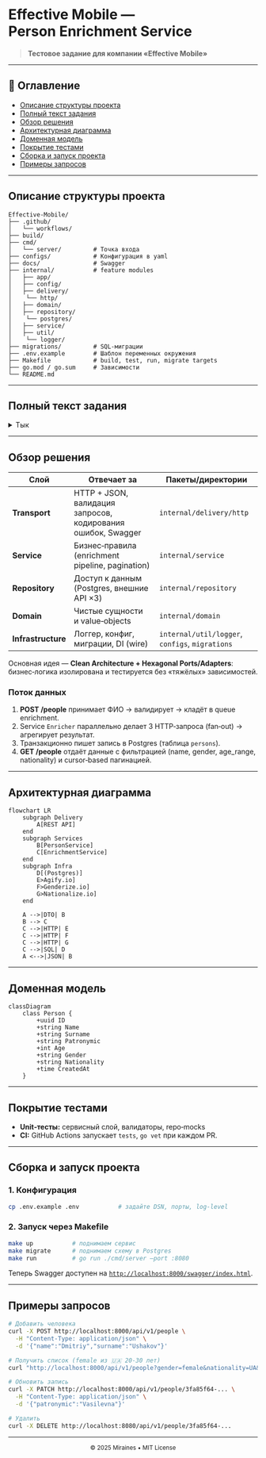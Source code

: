 ﻿# Effective Mobile — Person Enrichment Service

> **Тестовое задание для компании «Effective Mobile»**

---

## 📑 Оглавление

<!-- TOC -->

* [Описание структуры проекта](#описание-структуры-проекта)
* [Полный текст задания](#полный-текст-задания)
* [Обзор решения](#обзор-решения)
* [Архитектурная диаграмма](#архитектурная-диаграмма)
* [Доменная модель](#доменная-модель)
* [Покрытие тестами](#покрытие-тестами)
* [Сборка и запуск проекта](#сборка-и-запуск-проекта)
* [Примеры запросов](#примеры-запросов)


<!-- /TOC -->

---

## Описание структуры проекта

```text
Effective-Mobile/
├── .github/            
│   └── workflows/
├── build/              
├── cmd/
│   └── server/         # Точка входа
├── configs/            # Конфигурация в yaml
├── docs/               # Swagger
├── internal/           # feature modules
│   ├── app/
│   ├── config/
│   ├── delivery/
│    └── http/
│   ├── domain/
│   ├── repository/
│    └── postgres/          
│   ├── service/                      
│   ├── util/
│    └── logger/      
├── migrations/         # SQL-миграции
├── .env.example        # Шаблон переменных окружения
├── Makefile            # build, test, run, migrate targets
├── go.mod / go.sum     # Зависимости
└── README.md           
```


---

## Полный текст задания

<details>
<summary>Тык</summary>

Реализовать сервис, который будет получать по API ФИО, из открытых API обогащать
ответ наиболее вероятными возрастом, полом и национальностью и сохранять данные в
БД. По запросу выдавать инфу о найденных людях.

**Необходимо реализовать следующее:**

1. **Выставить rest методы**
    - 1 Для получения данных с различными фильтрами и пагинацией
    - 2 Для удаления по идентификатору
    - 3 Для изменения сущности
    - 4 Для добавления новых людей в формате

        ```json
        {
        "name": "Dmitriy",
        "surname": "Ushakov",
        "patronymic": "Vasilevich"
        }
        ```
2. **Корректное сообщение обогатить**
   - Возрастом - https://api.agify.io/?name=Dmitriy
   - Полом - https://api.genderize.io/?name=Dmitriy
   - Национальностью - https://api.nationalize.io/?name=Dmitriy

3. **Обогащенное сообщение положить в БД postgres (структура БД должна быть создана
   путем миграций)**

4. **Покрыть код debug- и info-логами**
5. **Вынести конфигурационные данные в .env**
6. **Сгенерировать сваггер на реализованное API**
</details>

---

## Обзор решения

| Слой               | Отвечает за                                                  | Пакеты/директории                               |
| ------------------ | ------------------------------------------------------------ |-------------------------------------------------|
| **Transport**      | HTTP + JSON, валидация запросов, кодирования ошибок, Swagger | `internal/delivery/http`                        |
| **Service**        | Бизнес‑правила (enrichment pipeline, pagination)             | `internal/service`                              |
| **Repository**     | Доступ к данным (Postgres, внешние API ×3)                   | `internal/repository`                           |
| **Domain**         | Чистые сущности и value‑objects                              | `internal/domain`                               |
| **Infrastructure** | Логгер, конфиг, миграции, DI (wire)                          | `internal/util/logger`, `configs`, `migrations` |

Основная идея — **Clean Architecture + Hexagonal Ports/Adapters**: бизнес‑логика изолирована и тестируется без «тяжёлых» зависимостей.

### Поток данных

1. **POST /people** принимает ФИО → валидирует → кладёт в queue enrichment.
2. Service `Enricher` параллельно делает 3 HTTP‑запроса (fan‑out) → агрегирует результат.
3. Транзакционно пишет запись в Postgres (таблица `persons`).
4. **GET /people** отдаёт данные с фильтрацией (name, gender, age\_range, nationality) и cursor‑based пагинацией.

---

## Архитектурная диаграмма

```mermaid
flowchart LR
    subgraph Delivery
        A[REST API]
    end
    subgraph Services
        B[PersonService]
        C[EnrichmentService]
    end
    subgraph Infra
        D[(Postgres)]
        E>Agify.io]
        F>Genderize.io]
        G>Nationalize.io]
    end

    A -->|DTO| B
    B --> C
    C -->|HTTP| E
    C -->|HTTP| F
    C -->|HTTP| G
    C -->|SQL| D
    A <-->|JSON| B
```

---

## Доменная модель

```mermaid
classDiagram
    class Person {
        +uuid ID
        +string Name
        +string Surname
        +string Patronymic
        +int Age
        +string Gender
        +string Nationality
        +time CreatedAt
    }
```

---

## Покрытие тестами

* **Unit‑тесты:** сервисный слой, валидаторы, repo‑mocks
* **CI:** GitHub Actions запускает `tests`, `go vet` при каждом PR.

---

## Сборка и запуск проекта

### 1. Конфигурация

```bash
cp .env.example .env           # задайте DSN, порты, log‑level
```

### 2. Запуск через Makefile

```bash
make up           # поднимаем сервис
make migrate      # поднимаем схему в Postgres
make run          # go run ./cmd/server —port :8080
```

Теперь Swagger доступен на [`http://localhost:8000/swagger/index.html`](http://localhost:8080/swagger/index.html).

---

## Примеры запросов

```bash
# Добавить человека
curl -X POST http://localhost:8000/api/v1/people \
  -H "Content-Type: application/json" \
  -d '{"name":"Dmitriy","surname":"Ushakov"}'

# Получить список (female из 🇺🇦 20‑30 лет)
curl "http://localhost:8000/api/v1/people?gender=female&nationality=UA&age_from=20&age_to=30&page_size=20"

# Обновить запись
curl -X PATCH http://localhost:8000/api/v1/people/3fa85f64-... \
  -H "Content-Type: application/json" \
  -d '{"patronymic":"Vasilevna"}'

# Удалить
curl -X DELETE http://localhost:8080/api/v1/people/3fa85f64-...
```

---

<p align="center"><sub>© 2025 Miraines • MIT License</sub></p>
